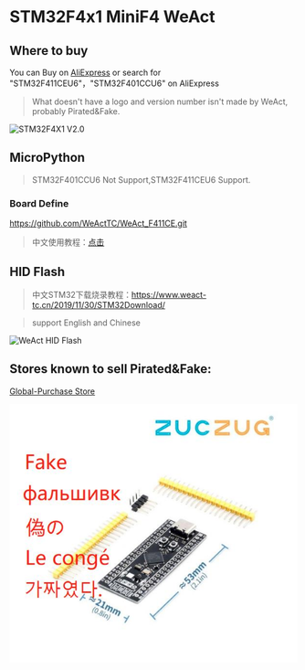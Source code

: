 # STM32F4x1 MiniF4 WeAct
## Where to buy
You can Buy on [AliExpress](https://www.aliexpress.com/item/4000069263843.html) or search for "STM32F411CEU6"，"STM32F401CCU6" on AliExpress 
> What doesn't have a logo and version number isn't made by WeAct, probably Pirated&Fake.

![STM32F4X1 V2.0](https://github.com/WeActTC/Product-Images/blob/master/STM32F4x1C/STM32F4x1C_V20.png "STM32F4X1 V2.0")

## MicroPython
> STM32F401CCU6 Not Support,STM32F411CEU6 Support.
### Board Define
https://github.com/WeActTC/WeAct_F411CE.git
> 中文使用教程：[点击](https://www.weact-tc.cn/2020/01/01/micropython/)
## HID Flash
> 中文STM32下载烧录教程：https://www.weact-tc.cn/2019/11/30/STM32Download/

> support English and Chinese

![WeAct HID Flash](https://WeActTC.github.io/images/STM32/HIDFlash2.png)

## Stores known to sell Pirated&Fake:
[Global-Purchase Store](https://www.aliexpress.com/item/4000103610226.html)

![Stores known to sell Pirated&Fake](/fake.jpg)

